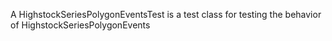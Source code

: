 A HighstockSeriesPolygonEventsTest is a test class for testing the behavior of HighstockSeriesPolygonEvents